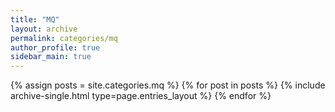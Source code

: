 ```yaml
---
title: "MQ"
layout: archive
permalink: categories/mq
author_profile: true
sidebar_main: true
---
```



{% assign posts = site.categories.mq %}
{% for post in posts %} {% include archive-single.html type=page.entries_layout %} {% endfor %}